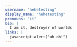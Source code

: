 ```yaml
---
username: "hehetesting"
display_name: "hehetesting"
pronouns: "it"
bio: |
  I am it, destroyer of worlds
links: |
  javascript:alert("uh oh!")
---
```

